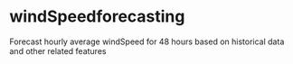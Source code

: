 # windSpeedforecasting
Forecast hourly average windSpeed for 48 hours based on historical data and other related features
